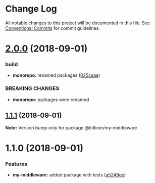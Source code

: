 # Change Log

All notable changes to this project will be documented in this file.
See [Conventional Commits](https://conventionalcommits.org) for commit guidelines.

<a name="2.0.0"></a>
# [2.0.0](https://github.com/bitliner/my-middleware/compare/v1.1.1...v2.0.0) (2018-09-01)


### build

* **monorepo:** renamed packages ([025caae](https://github.com/bitliner/my-middleware/commit/025caae))


### BREAKING CHANGES

* **monorepo:** packages were renamed





<a name="1.1.1"></a>
## [1.1.1](https://github.com/bitliner/my-middleware/compare/v1.1.0...v1.1.1) (2018-09-01)

**Note:** Version bump only for package @bitliner/my-middleware





<a name="1.1.0"></a>
# 1.1.0 (2018-09-01)


### Features

* **my-middleware:** added package with tests ([a5249ee](https://github.com/bitliner/my-middleware/commit/a5249ee))
